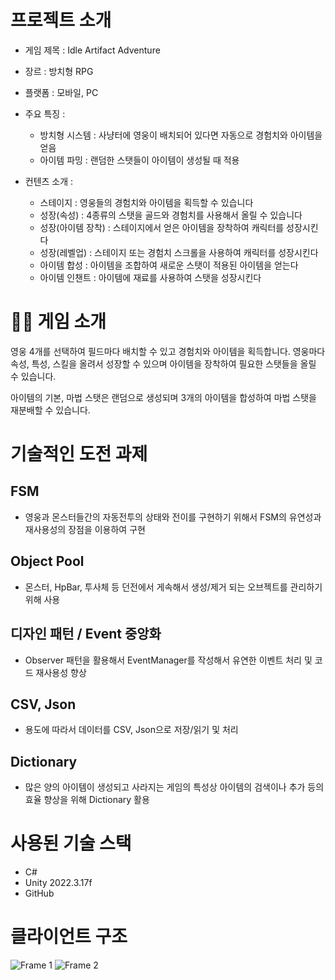# 프로젝트 소개
- 게임 제목 : Idle Artifact Adventure
- 장르 : 방치형 RPG
- 플랫폼 : 모바일, PC
- 주요 특징 :
    - 방치형 시스템 : 사냥터에 영웅이 배치되어 있다면 자동으로 경험치와 아이템을 얻음
    - 아이템 파밍 : 랜덤한 스탯들이 아이템이 생성될 때 적용
    
- 컨텐츠 소개 :
    - 스테이지 : 영웅들의 경험치와 아이템을 획득할 수 있습니다
    - 성장(속성) : 4종류의 스탯을 골드와 경험치를 사용해서 올릴 수 있습니다
    - 성장(아이템 장착) : 스테이지에서 얻은 아이템을 장착하여 캐릭터를 성장시킨다
    - 성장(레벨업) : 스테이지 또는 경험치 스크롤을 사용하여 캐릭터를 성장시킨다
    - 아이템 합성 : 아이템을 조합하여 새로운 스탯이 적용된 아이템을 얻는다
    - 아이템 인챈트 : 아이템에 재료를 사용하여 스탯을 성장시킨다
# 👨‍🏫 게임 소개

영웅 4개를 선택하여 필드마다 배치할 수 있고 경험치와 아이템을 획득합니다.
영웅마다 속성, 특성, 스킬을 올려서 성장할 수 있으며 아이템을 장착하여 필요한 스탯들을 올릴 수 있습니다.

아이템의 기본, 마법 스탯은 랜덤으로 생성되며 3개의 아이템을 합성하여 마법 스탯을 재분배할 수 있습니다.

# 기술적인 도전 과제
## FSM
* 영웅과 몬스터들간의 자동전투의 상태와 전이를 구현하기 위해서 FSM의 유연성과 재사용성의 장점을 이용하여 구현
## Object Pool
* 몬스터, HpBar, 투사체 등 던전에서 게속해서 생성/제거 되는 오브젝트를 관리하기 위해 사용
## 디자인 패턴 / Event 중앙화
* Observer 패턴을 활용해서 EventManager를 작성해서 유연한 이벤트 처리 및 코드 재사용성 향상
## CSV, Json
* 용도에 따라서 데이터를 CSV, Json으로 저장/읽기 및 처리
## Dictionary
* 많은 양의 아이템이 생성되고 사라지는 게임의 특성상 아이템의 검색이나 추가 등의 효율 향상을 위해 Dictionary 활용

# 사용된 기술 스택

* C#
* Unity 2022.3.17f
* GitHub


# 클라이언트 구조
![Frame 1](https://github.com/user-attachments/assets/791f8e7c-3bbe-43f7-80b0-efb4fb8edd14)
![Frame 2](https://github.com/user-attachments/assets/b6160d10-39b0-4ee6-90f3-62c00f71d818)



